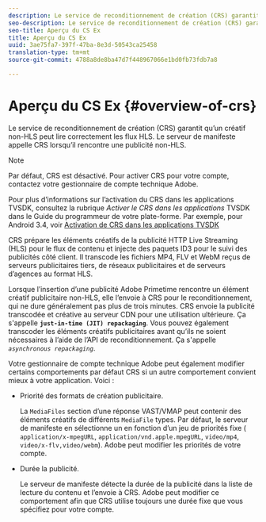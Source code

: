 ```yaml
---
description: Le service de reconditionnement de création (CRS) garantit qu’un créatif non-HLS peut lire correctement les flux HLS. Le serveur de manifeste appelle CRS lorsqu’il rencontre une publicité non-HLS.
seo-description: Le service de reconditionnement de création (CRS) garantit qu’un créatif non-HLS peut lire correctement les flux HLS. Le serveur de manifeste appelle CRS lorsqu’il rencontre une publicité non-HLS.
seo-title: Aperçu du CS Ex
title: Aperçu du CS Ex
uuid: 3ae75fa7-397f-47ba-8e3d-50543ca25458
translation-type: tm+mt
source-git-commit: 4788a8de8ba47d7f448967066e1bd0fb73fdb7a8

---
```



# Aperçu du CS Ex {#overview-of-crs}

Le service de reconditionnement de création (CRS) garantit qu’un créatif non-HLS peut lire correctement les flux HLS. Le serveur de manifeste appelle CRS lorsqu’il rencontre une publicité non-HLS.

>[!NOTE]
>
>Par défaut, CRS est désactivé. Pour activer CRS pour votre compte, contactez votre gestionnaire de compte technique Adobe.
>
>Pour plus d’informations sur l’activation du CRS dans les applications TVSDK, consultez la rubrique *Activer le CRS dans les applications* TVSDK dans le Guide du programmeur de votre plate-forme. Par exemple, pour Android 3.4, voir [Activation de CRS dans les applications TVSDK](../../programming/tvsdk-3x-android-prog/android-3x-advertising/ad-insertion/ad-transcoding/android-3x-ad-transcoding.md)

CRS prépare les éléments créatifs de la publicité HTTP Live Streaming (HLS) pour le flux de contenu et injecte des paquets ID3 pour le suivi des publicités côté client. Il transcode les fichiers MP4, FLV et WebM reçus de serveurs publicitaires tiers, de réseaux publicitaires et de serveurs d’agences au format HLS.

Lorsque l’insertion d’une publicité Adobe Primetime rencontre un élément créatif publicitaire non-HLS, elle l’envoie à CRS pour le reconditionnement, qui ne dure généralement pas plus de trois minutes. CRS envoie la publicité transcodée et créative au serveur CDN pour une utilisation ultérieure. Ça s&#39;appelle **`just-in-time (JIT) repackaging`**. Vous pouvez également transcoder les éléments créatifs publicitaires avant qu’ils ne soient nécessaires à l’aide de l’API [](../../dynamic-ad-insertion/creative-repackaging-service/api-repackage.md) de reconditionnement. Ça s&#39;appelle *`asynchronous repackaging`*.

Votre gestionnaire de compte technique Adobe peut également modifier certains comportements par défaut CRS si un autre comportement convient mieux à votre application. Voici :

* Priorité des formats de création publicitaire.

   La `MediaFiles` section d’une réponse VAST/VMAP peut contenir des éléments créatifs de différents `MediaFile` types. Par défaut, le serveur de manifeste en sélectionne un en fonction d’un jeu de priorités fixe ( `application/x-mpegURL`, `application/vnd.apple.mpegURL`, `video/mp4`, `video/x-flv,video/webm`). Adobe peut modifier les priorités de votre compte.
* Durée  la publicité.

   Le serveur de manifeste détecte la durée de la publicité  dans la liste de lecture du contenu et l’envoie à CRS. Adobe peut modifier ce comportement afin que CRS utilise toujours une durée fixe que vous spécifiez pour votre compte.

